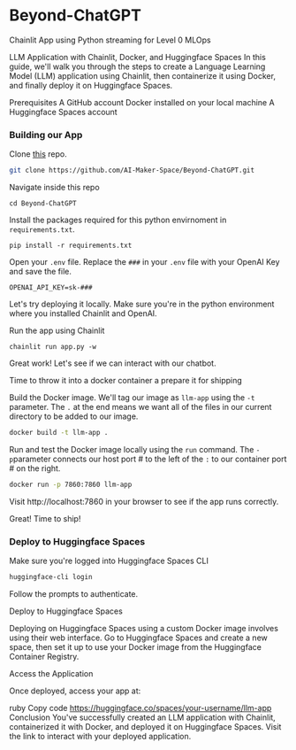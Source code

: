 # Beyond-ChatGPT
Chainlit App using Python streaming for Level 0 MLOps

LLM Application with Chainlit, Docker, and Huggingface Spaces
In this guide, we'll walk you through the steps to create a Language Learning Model (LLM) application using Chainlit, then containerize it using Docker, and finally deploy it on Huggingface Spaces.

Prerequisites
A GitHub account
Docker installed on your local machine
A Huggingface Spaces account


### Building our App
Clone [this](https://github.com/AI-Maker-Space/Beyond-ChatGPT/tree/main) repo.

``` bash
git clone https://github.com/AI-Maker-Space/Beyond-ChatGPT.git
```

Navigate inside this repo
```
cd Beyond-ChatGPT
```

Install the packages required for this python envirnoment in `requirements.txt`.
```
pip install -r requirements.txt
```

Open your `.env` file. Replace the `###` in your `.env` file with your OpenAI Key and save the file.
```
OPENAI_API_KEY=sk-###
```

Let's try deploying it locally. Make sure you're in the python environment where you installed Chainlit and OpenAI.

Run the app using Chainlit

```
chainlit run app.py -w
```

Great work! Let's see if we can interact with our chatbot.

Time to throw it into a docker container a prepare it for shipping

Build the Docker image. We'll tag our image as `llm-app` using the `-t` parameter. The `.` at the end means we want all of the files in our current directory to be added to our image.
``` bash
docker build -t llm-app .
```

Run and test the Docker image locally using the `run` command. The `-p`parameter connects our host port # to the left of the `:` to our container port # on the right.
``` bash
docker run -p 7860:7860 llm-app
```

Visit http://localhost:7860 in your browser to see if the app runs correctly.

Great! Time to ship!

### Deploy to Huggingface Spaces

Make sure you're logged into Huggingface Spaces CLI

``` bash
huggingface-cli login
```

Follow the prompts to authenticate.


Deploy to Huggingface Spaces


Deploying on Huggingface Spaces using a custom Docker image involves using their web interface. Go to Huggingface Spaces and create a new space, then set it up to use your Docker image from the Huggingface Container Registry.

Access the Application

Once deployed, access your app at:

ruby
Copy code
https://huggingface.co/spaces/your-username/llm-app
Conclusion
You've successfully created an LLM application with Chainlit, containerized it with Docker, and deployed it on Huggingface Spaces. Visit the link to interact with your deployed application.

